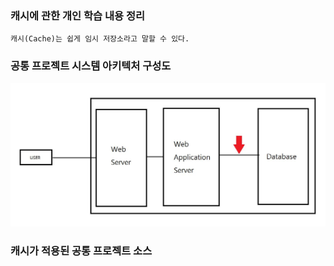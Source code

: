 ### 캐시에 관한 개인 학습 내용 정리

~~~
캐시(Cache)는 쉽게 임시 저장소라고 말할 수 있다.
~~~

### 공통 프로젝트 시스템 아키텍처 구성도

![ex_screenshot](./시스템아키텍쳐.JPG)

### 캐시가 적용된 공통 프로젝트 소스

